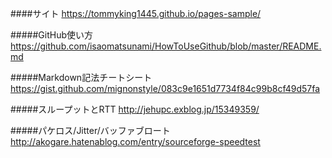 ####サイト
https://tommyking1445.github.io/pages-sample/

#####GitHub使い方
 https://github.com/isaomatsunami/HowToUseGithub/blob/master/README.md

#####Markdown記法チートシート
 https://gist.github.com/mignonstyle/083c9e1651d7734f84c99b8cf49d57fa

#####スループットとRTT
 http://jehupc.exblog.jp/15349359/

#####パケロス/Jitter/バッファブロート
 http://akogare.hatenablog.com/entry/sourceforge-speedtest
